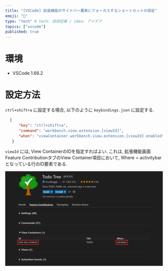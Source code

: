 ```yaml
---
title: "[VSCode] 拡張機能のサイドバー要素にフォーカスするショートカットの設定"
emoji: "📝"
type: "tech" # tech: 技術記事 / idea: アイデア
topics: ["vscode"]
published: true
---
```


# 環境
 - VSCode 1.66.2

# 設定方法

`ctrl+shift+a` に設定する場合, 以下のように `keybindings.json` に設定する.

```json
  {
      "key": "ctrl+shift+a",
      "command": "workbench.view.extension.[viewId]",
      "when": "viewContainer.workbench.view.extension.[viewId].enabled"
   }
```

`viewId` には, View ContainerのIDを指定すればよい. これは, 拡張機能画面Feature ContributionタブのView Container項目において, Where = activitybarとなっている行のID要素である.

![viewIdの表示画面](/images/539ae5f178ca8f/show_viewId.png)
